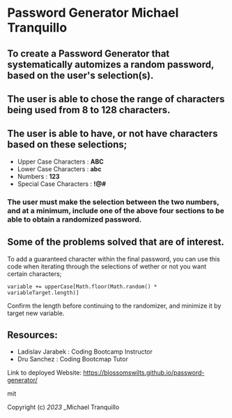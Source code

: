 # Password Generator Michael Tranquillo


## To create a Password Generator that systematically automizes a random password, based on the user's selection(s).

## The user is able to chose the range of characters being used from 8 to 128 characters.

## The user is able to have, or not have characters based on these selections;
* Upper Case Characters : **ABC**
* Lower Case Characters : **abc**
* Numbers : **123**
* Special Case Characters : **!@#**
### The user must make the selection between the two numbers, and at a minimum, include one of the above four sections to be able to obtain a randomized password. 

## Some of the problems solved that are of interest.

To add a guaranteed character within the final password, you can use this code when iterating through the selections of wether or not you want certain characters;
``` 
variable += upperCase[Math.floor(Math.random() * variableTarget.length)]
```
Confirm the length before continuing to the randomizer, and minimize it by target new variable.

## Resources:

* Ladislav Jarabek : Coding Bootcamp Instructor
* Dru Sanchez : Coding Bootcmap Tutor

Link to deployed Website: https://blossomswilts.github.io/password-generator/

mit

Copyright (c) _2023_ _Michael Tranquillo
